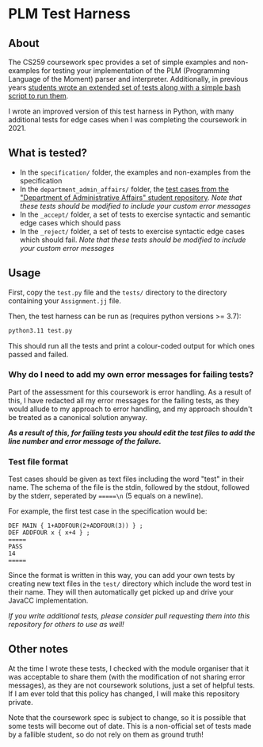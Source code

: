 # PLM Test Harness

## About

The CS259 coursework spec provides a set of simple examples
and non-examples for testing your implementation of the PLM
(Programming Language of the Moment) parser and interpreter.
Additionally, in previous years
[students wrote an extended set of tests along with a simple bash script to run them](https://github.com/Department-of-Administrative-Affairs/CS259-tests).

I wrote an improved version of this test harness in Python,
with many additional tests for edge cases when I was completing
the coursework in 2021.

## What is tested?

- In the `specification/` folder, the examples and non-examples from the specification
- In the `department_admin_affairs/` folder, the [test cases from the "Department of Administrative Affairs" student repository](https://github.com/Department-of-Administrative-Affairs/CS259-tests/tree/master/testprograms). *Note that these tests should be modified to include your custom error messages*
- In the `_accept/` folder, a set of tests to exercise syntactic and semantic edge cases which should pass
- In the `_reject/` folder, a set of tests to exercise syntactic edge cases which should fail. *Note that these tests should be modified to include your custom error messages*

## Usage

First, copy the `test.py` file and the `tests/` directory to the directory
containing your `Assignment.jj` file.

Then, the test harness can be run as (requires python versions >= 3.7):

```bash
python3.11 test.py
```

This should run all the tests and print a colour-coded output for which
ones passed and failed.

### Why do I need to add my own error messages for failing tests?

Part of the assessment for this coursework is error handling. As a result
of this, I have redacted all my error messages for the failing tests, as
they would allude to my approach to error handling, and my approach
shouldn't be treated as a canonical solution anyway.

***As a result of this, for failing tests you should edit the test files
to add the line number and error message of the failure.***

### Test file format

Test cases should be given as text files including the word "test" in
their name. The schema of the file is the stdin, followed by the stdout,
followed by the stderr, seperated by `=====\n` (5 equals on a newline).

For example, the first test case in the specification would be:

```test
DEF MAIN { 1+ADDFOUR(2+ADDFOUR(3)) } ;
DEF ADDFOUR x { x+4 } ;
=====
PASS
14
=====
```

Since the format is written in this way, you can add your own tests by creating
new text files in the `test/` directory which include the word test in their
name. They will then automatically get picked up and drive your JavaCC implementation.

*If you write additional tests, please consider pull requesting them into this
repository for others to use as well!*

## Other notes

At the time I wrote these tests, I checked with the module
organiser that it was acceptable to share them (with the
modification of not sharing error messages), as they are not
coursework solutions, just a set of helpful tests. If I am
ever told that this policy has changed, I will make this
repository private.

Note that the coursework spec is subject to change, so it
is possible that some tests will become out of date. This
is a non-official set of tests made by a fallible student,
so do not rely on them as ground truth!


